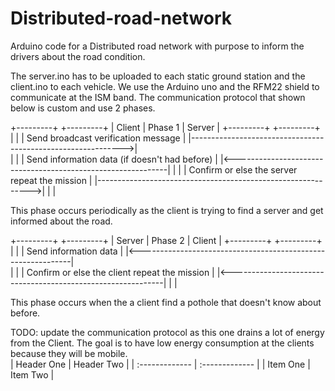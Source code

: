 # Distributed-road-network

Arduino code for a Distributed road network with purpose to inform the drivers about the road condition.

The server.ino has to be uploaded to each static ground station and the client.ino to each vehicle.
We use the Arduino uno and the RFM22 shield to communicate at the ISM band.
The communication protocol that shown below is custom and use 2 phases.  


  +---------+                                                    +---------+
 |   Client  |                    Phase 1                       |   Server  |
	+---------+                                                    +---------+
	     |                                                              |
	     |  Send broadcast verification message                         |
	     |------------------------------------------------------------->|                                                            
	     |                                                              |
	     |                Send information data (if doesn't had before) |
	     |<-------------------------------------------------------------|
	     |                                                              |
	     |  Confirm or else the server repeat the mission               |
	     |------------------------------------------------------------->|
	     |                                                              |

This phase occurs periodically as the client is trying to find a server and get informed about the road.






  +---------+                                                    +---------+
 |  Server   |                      Phase 2                     |   Client  |
  +---------+                                                    +---------+
     	 |                                                              |
     	 |                                    Send information data     |
     	 |<-------------------------------------------------------------|                                                            
     	 |                                                              |
     	 |  Confirm or else the client repeat the mission               |
     	 |<-------------------------------------------------------------|
     	 |                                                              |

This phase occurs when the a client find a pothole that doesn't know about before.

TODO: update the communication protocol as this one drains a lot of energy from the Client. The goal is to have low energy consumption at the clients because they will be mobile.  
| Header One     | Header Two     |
| :------------- | :------------- |
| Item One       | Item Two       |
